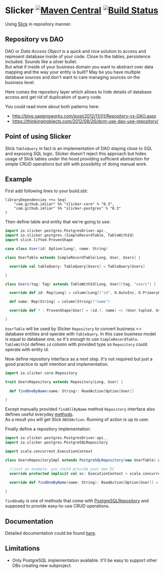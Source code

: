 Slicker [![Maven Central](https://maven-badges.herokuapp.com/maven-central/com.github.imliar/slicker-core_2.11/badge.svg)](https://maven-badges.herokuapp.com/maven-central/com.github.imliar/slicker-core_2.11) [![Build Status](https://travis-ci.org/ImLiar/slicker.svg?branch=master)](https://travis-ci.org/ImLiar/slicker)
======
Using [Slick](http://slick.lightbend.com/) in repository manner.

Repository vs DAO
-----
DAO or _Data Access Object_ is a quick and nice solution to access and represent
database inside of your code. Close to the tables, persistence included. Sounds like a silver bullet.  
But what if inside of your business domain you want to abstract over data mapping and the way your
entity is built? May be you have multiple database sources and don't want to care managing sources on the 
business level.

Here comes the repository layer which allows to hide details of database access
and get rid of duplication of query code. 

You could read more about both patterns here:

- http://blog.sapiensworks.com/post/2012/11/01/Repository-vs-DAO.aspx
- https://thinkinginobjects.com/2012/08/26/dont-use-dao-use-repository/

Point of using Slicker
-----

Slick `TableQuery` in fact is an implementation of DAO staying close to SQL and
exposing SQL logic. Slicker doesn't reject this approach but hides usage
of Slick tables under the hood providing sufficient abstraction for simple CRUD operations but
still with possibility of doing manual work.

Example
------

First add following lines to your build.sbt:
```
libraryDependencies ++= Seq(
    "com.github.imliar" %% "slicker-core" % "0.3",
    "com.github.imliar" %% "slicker-postgres" % "0.3"
)
```

Then define table and entity that we're going to use:

```scala
import io.slicker.postgres.PostgresDriver.api._
import io.slicker.postgres.{SimpleRecordTable, TableWithId}
import slick.lifted.ProvenShape

case class User(id: Option[Long], name: String)

class UserTable extends SimpleRecordTable[Long, User, Users] {

  override val tableQuery: TableQuery[Users] = TableQuery[Users]

}

class Users(tag: Tag) extends TableWithId[Long, User](tag, "users") {

  override def id: Rep[Long] = column[Long]("id", O.AutoInc, O.PrimaryKey)

  def name: Rep[String] = column[String]("name")

  override def * : ProvenShape[User] = (id.?, name) <> (User.tupled, User.unapply)

}
```

`UserTable` will be used by Slicker `Repository` to convert business <> database entities and
operate with `TableQuery`. In this case business model is equal to database one, so it's enough
to use `SimpleRecordTable`.  
`TableWithId` defines `id` column with provided type so `Repository` could operate with entity id.

Now define repository interface as a next step. It's not required but just a good practice
to split intention and implementation.

```scala
import io.slicker.core.Repository

trait UsersRepository extends Repository[Long, User] {
  
  def findOneByName(name: String): ReadAction[Option[User]]

}
```

Except manually provided `findAllByName` method `Repository` interface also 
defines useful everyday [methods](https://github.com/ImLiar/slicker/blob/master/slicker-core/src/main/scala/io/slicker/core/Repository.scala).  
As a result you will get Slick `DBIOAction`. Running of action is up to user.

Finally define a repository implementation:

```scala
import io.slicker.postgres.PostgresDriver.api._
import io.slicker.postgres.PostgreSQLRepository

import scala.concurrent.ExecutionContext

class UsersRepositoryImpl extends PostgreSQLRepository(new UserTable) with UsersRepository {

  //just an example. you could provide your own EC
  override protected implicit val ec: ExecutionContext = scala.concurrent.ExecutionContext.global

  override def findOneByName(name: String): ReadAction[Option[User]] = findOneBy(_.name === name)
  
}
```

`findOneBy` is one of methods that come with [PostgreSQLRepository](https://github.com/ImLiar/slicker/blob/master/slicker-postgres/src/main/scala/io/slicker/postgres/PostgreSQLRepository.scala)
and supposed to provide easy-to-use CRUD operations.

Documentation
------

Detailed documentation could be found [here](https://github.com/ImLiar/slicker/blob/master/docs/index.md).

Limitations
------

- Only PostgreSQL implementation available. It'll be easy to support other DBs creating new subproject.
